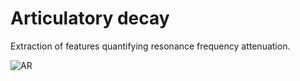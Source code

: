 # Articulatory decay

Extraction of features quantifying resonance frequency attenuation. 

![AR](https://user-images.githubusercontent.com/85240065/210371801-a1d2a273-9480-4b5b-87dc-f9619dc795a4.png)

